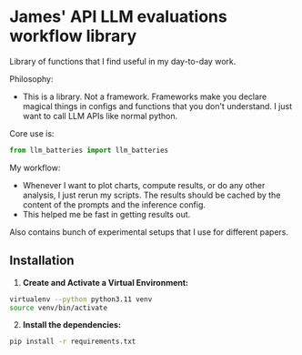 # James' API LLM evaluations workflow library
Library of functions that I find useful in my day-to-day work.

Philosophy:
- This is a library. Not a framework. Frameworks make you declare magical things in configs and functions that you don't understand. I just want to call LLM APIs like normal python.

Core use is:
```python
from llm_batteries import llm_batteries
```

My workflow:
- Whenever I want to plot charts, compute results, or do any other analysis, I just rerun my scripts. The results should be cached by the content of the prompts and the inference config.
- This helped me be fast in getting results out.








Also contains bunch of experimental setups that I use for different papers.

## Installation

1. **Create and Activate a Virtual Environment:**
  ```bash
  virtualenv --python python3.11 venv
  source venv/bin/activate
  ```

2. **Install the dependencies:**
  ```bash
  pip install -r requirements.txt
  ```
